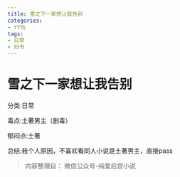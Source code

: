 ```yaml
---
title: 雪之下一家想让我告别
categories:
- YY向
tags:
- 日常
- 扫书
---
```

# 雪之下一家想让我告别
分类:日常

毒点:土著男主（剧毒）

郁闷点:土著

总结:我个人原因，不喜欢看同人小说是土著男主，直接pass


> 内容整理自： 微信公众号-纯爱后宫小说